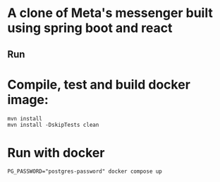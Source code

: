 # A clone of Meta's messenger built using spring boot and react

## Run
# Compile, test and build docker image:
```shell
mvn install
mvn install -DskipTests clean
```
# Run with docker
```shell
PG_PASSWORD="postgres-password" docker compose up
```

